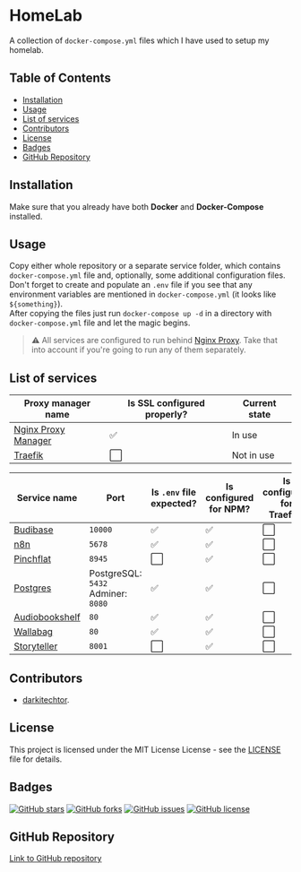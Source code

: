 # HomeLab

A collection of `docker-compose.yml` files which I have used to setup my homelab.

## Table of Contents

- [Installation](#installation)
- [Usage](#usage)
- [List of services](#list-of-services)
- [Contributors](#contributors)
- [License](#license)
- [Badges](#badges)
- [GitHub Repository](#github-repository)

## Installation

Make sure that you already have both **Docker** and **Docker-Compose** installed.

## Usage

Copy either whole repository or a separate service folder, which contains `docker-compose.yml` file and, optionally, some additional configuration files.  
Don't forget to create and populate an `.env` file if you see that any environment variables are mentioned in `docker-compose.yml` (it looks like `${something}`).  
After copying the files just run `docker-compose up -d` in a directory with `docker-compose.yml` file and let the magic begins.

> ⚠️ All services are configured to run behind [Nginx Proxy](Nginx). Take that into account if you're going to run any of them separately.

## List of services

|Proxy manager name|Is SSL configured properly?|Current state|
|-|-|-|
|[Nginx Proxy Manager](Nginx)|✅|In use|
|[Traefik](Traefik)|⬜️|Not in use|

|Service name|Port|Is `.env` file expected?|Is configured for NPM?|Is configured for Traefik?|
|-|-|-|-|-|
|[Budibase](Budibase)|`10000`|✅|✅|⬜️|
|[n8n](n8n)|`5678`|✅|✅|⬜️|
|[Pinchflat](Pinchflat)|`8945`|⬜️|✅|⬜️|
|[Postgres](Postgres)|PostgreSQL: `5432`<br>Adminer: `8080`|✅|✅|⬜️|
|[Audiobookshelf](Audiobookshelf)|`80`|✅|✅|⬜️|
|[Wallabag](Wallabag)|`80`|✅|✅|⬜️|
|[Storyteller](Storyteller)|`8001`|⬜️|✅|⬜️|

## Contributors

- [darkitechtor](https://github.com/darkitechtor).

## License

This project is licensed under the MIT License License - see the [LICENSE](LICENSE) file for details.

## Badges

[![GitHub stars](https://img.shields.io/github/stars/HomeLab)](https://github.com/darkitechtor/HomeLab/stargazers)
[![GitHub forks](https://img.shields.io/github/forks/HomeLab)](https://github.com/darkitechtor/HomeLab/network/members)
[![GitHub issues](https://img.shields.io/github/issues/HomeLab)](https://github.com/darkitechtor/HomeLab/issues)
[![GitHub license](https://img.shields.io/github/license/HomeLab)](https://github.com/darkitechtor/HomeLab/blob/master/LICENSE)

## GitHub Repository

[Link to GitHub repository](https://github.com/darkitechtor/HomeLab)
